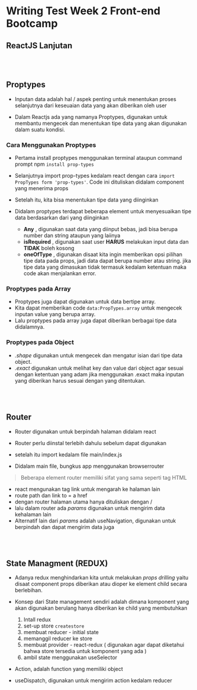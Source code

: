 # Writing Test Week 2 Front-end Bootcamp

## ReactJS Lanjutan

<br/>
<br/>

## **Proptypes**

- Inputan data adalah hal / aspek penting untuk menentukan proses selanjutnya dari keseuaian data yang akan diberikan oleh user 

- Dalam Reactjs ada yang namanya Proptypes, digunakan untuk membantu mengecek dan menentukan tipe data yang akan digunakan dalam suatu kondisi. 

### Cara Menggunakan Proptypes 

- Pertama install proptypes menggunakan terminal ataupun command prompt npm `install prop-types`

- Selanjutnya import prop-types kedalam react dengan cara `import PropTypes form 'prop-types'`. Code ini dituliskan didalam component yang menerima props 

- Setelah itu, kita bisa menentukan tipe data yang diinginkan

- Didalam proptypes terdapat beberapa element untuk menyesuaikan tipe data berdasarkan dari yang diinginkan 

    - **Any** , digunakan saat data yang diinput bebas, jadi bisa berupa number dan string ataupun yang laiinya 
    - **isRequired** , digunakan saat user **HARUS** melakukan input data dan **TIDAK** boleh kosong 
    - **oneOfType** , digunakan disaat kita ingin memberikan opsi pilihan tipe data pada props, jadi data dapat berupa number atau string. jika tipe data yang dimasukan tidak termasuk kedalam ketentuan maka code akan menjalankan error.

### Proptypes pada Array

- Proptypes juga dapat digunakan untuk data bertipe array.
- Kita dapat memberikan code `data:PropTypes.array` untuk mengecek inputan value yang berupa array.
- Lalu proptypes pada array juga dapat diberikan berbagai tipe data didalamnya. 

### Proptypes pada Object

- _.shape_ digunakan untuk mengecek dan mengatur isian dari tipe data object. 
- _.exact_ digunakan untuk melihat key dan value dari object agar sesuai dengan ketentuan yang adam jika menggunakan .exact maka inputan yang diberikan harus sesuai dengan yang ditentukan.


<br>
<br>

## **Router**

- Router digunakan untuk berpindah halaman didalam react
   
- Router perlu diinstal terlebih dahulu sebelum dapat digunakan
  
- setelah itu import kedalam file main/index.js
  
- Didalam main file, bungkus app menggunakan browserrouter
  
> Beberapa element router memiliki sifat yang sama seperti tag HTML


- react mengunakan tag link untuk mengarah ke halaman lain
- route path dan link to = a href 
- dengan router halaman utama hanya dituliskan dengan / 
- lalu dalam router ada *params* digunakan untuk mengirim data kehalaman lain 
- Alternatif lain dari *params* adalah useNavigation, digunakan untuk berpindah dan dapat mengirim data juga 


<BR>
<br>


## **State Managment (REDUX)**

- Adanya redux menghindarkan kita untuk melakukan *props drilling* yaitu disaat component props diberikan atau dioper ke element child secara berlebihan.

- Konsep dari State management sendiri adalah dimana komponent yang akan digunakan berulang hanya diberikan ke child yang membutuhkan 


    1. Intall redux 
    2. set-up store `createstore` 
    3. membuat reducer - initial state 
    4. memanggil reducer ke store
    5. membuat provider - react-redux ( digunakan agar dapat diketahui bahwa store tersedia untuk komponent yang ada )
    6. ambil state menggunakan useSelector

- Action, adalah function yang memiliki object 
- useDispatch, digunakan untuk mengirim action kedalam reducer 










